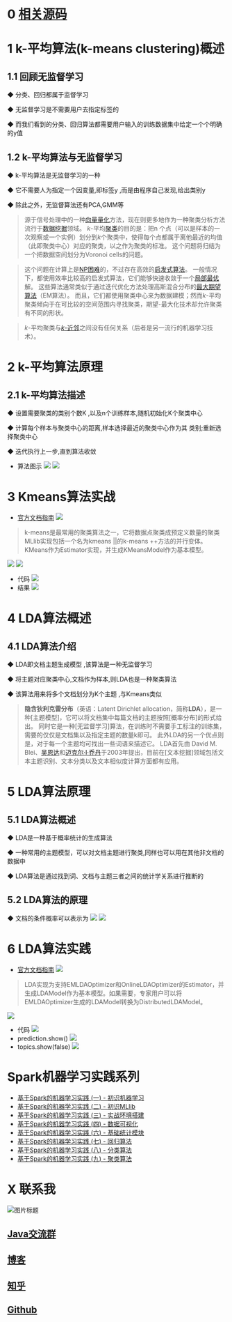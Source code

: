 # 0  [相关源码](https://github.com/Wasabi1234/Spark-MLlib-Tutorial)

# 1 k-平均算法(k-means clustering)概述
## 1.1 回顾无监督学习
◆ 分类、回归都属于监督学习

◆ 无监督学习是不需要用户去指定标签的

◆ 而我们看到的分类、回归算法都需要用户输入的训练数据集中给定一个个明确的y值

## 1.2  k-平均算法与无监督学习
◆  k-平均算法是无监督学习的一种

◆ 它不需要人为指定一个因变量,即标签y ,而是由程序自己发现,给出类别y

◆ 除此之外，无监督算法还有PCA,GMM等

> 源于信号处理中的一种[向量量化](https://zh.wikipedia.org/wiki/%E5%90%91%E9%87%8F%E9%87%8F%E5%8C%96 "向量量化")方法，现在则更多地作为一种聚类分析方法流行于[数据挖掘](https://zh.wikipedia.org/wiki/%E6%95%B0%E6%8D%AE%E6%8C%96%E6%8E%98 "数据挖掘")领域。
*k*-平均[聚类](https://zh.wikipedia.org/wiki/%E8%81%9A%E7%B1%BB "聚类")的目的是：把n 个点（可以是样本的一次观察或一个实例）划分到*k*个聚类中，使得每个点都属于离他最近的均值（此即聚类中心）对应的聚类，以之作为聚类的标准。
这个问题将归结为一个把数据空间划分为Voronoi cells的问题。

> 这个问题在计算上是[NP困难](https://zh.wikipedia.org/wiki/NP%E5%9B%B0%E9%9A%BE "NP困难")的，不过存在高效的[启发式算法](https://zh.wikipedia.org/wiki/%E5%90%AF%E5%8F%91%E5%BC%8F%E7%AE%97%E6%B3%95 "启发式算法")。
一般情况下，都使用效率比较高的启发式算法，它们能够快速收敛于一个[局部最优](https://zh.wikipedia.org/w/index.php?title=%E5%B1%80%E9%83%A8%E6%9C%80%E4%BC%98&action=edit&redlink=1 "局部最优（页面不存在）")解。
这些算法通常类似于通过迭代优化方法处理高斯混合分布的[最大期望算法](https://zh.wikipedia.org/wiki/%E6%9C%80%E5%A4%A7%E6%9C%9F%E6%9C%9B%E7%AE%97%E6%B3%95 "最大期望算法")（EM算法）。
而且，它们都使用聚类中心来为数据建模；然而*k*-平均聚类倾向于在可比较的空间范围内寻找聚类，期望-最大化技术却允许聚类有不同的形状。

> *k*-平均聚类与[*k*-近邻](https://zh.wikipedia.org/wiki/%E6%9C%80%E8%BF%91%E9%84%B0%E5%B1%85%E6%B3%95 "最近邻居法")之间没有任何关系（后者是另一流行的机器学习技术）。

# 2 k-平均算法原理
## 2.1 k-平均算法描述
◆ 设置需要聚类的类别个数K ,以及n个训练样本,随机初始化K个聚类中心

◆ 计算每个样本与聚类中心的距离,样本选择最近的聚类中心作为其
类别;重新选择聚类中心

◆ 迭代执行上一步,直到算法收敛

- 算法图示
![](https://upload-images.jianshu.io/upload_images/16782311-d9152e9d67684601.png?imageMogr2/auto-orient/strip%7CimageView2/2/w/1240)
![](https://upload-images.jianshu.io/upload_images/16782311-c7c69b4bbcabb904.png?imageMogr2/auto-orient/strip%7CimageView2/2/w/1240)

# 3 Kmeans算法实战
- [官方文档指南](https://spark.apache.org/docs/latest/ml-clustering.html#k-means)
![](https://upload-images.jianshu.io/upload_images/16782311-e7ab9ee6e73c9aa0.png?imageMogr2/auto-orient/strip%7CimageView2/2/w/1240)

> k-means是最常用的聚类算法之一，它将数据点聚类成预定义数量的聚类
MLlib实现包括一个名为kmeans ||的k-means ++方法的并行变体。
KMeans作为Estimator实现，并生成KMeansModel作为基本模型。

![](https://upload-images.jianshu.io/upload_images/16782311-6a112931df18d82f.png?imageMogr2/auto-orient/strip%7CimageView2/2/w/1240)
![](https://upload-images.jianshu.io/upload_images/16782311-7568aba401445eb3.png?imageMogr2/auto-orient/strip%7CimageView2/2/w/1240)

- 代码
![](https://upload-images.jianshu.io/upload_images/16782311-f91a20e67c4c14aa.png?imageMogr2/auto-orient/strip%7CimageView2/2/w/1240)
- 结果
![](https://upload-images.jianshu.io/upload_images/16782311-b855d8d809ddaf4d.png?imageMogr2/auto-orient/strip%7CimageView2/2/w/1240)

# 4 LDA算法概述
## 4.1 LDA算法介绍
◆ LDA即文档主题生成模型 ,该算法是一种无监督学习

◆ 将主题对应聚类中心,文档作为样本,则LDA也是一种聚类算法

◆ 该算法用来将多个文档划分为K个主题 ,与Kmeans类似

> **隐含狄利克雷分布**（英语：Latent Dirichlet allocation，简称**LDA**），是一种[主题模型]，它可以将文档集中每篇文档的主题按照[概率分布]的形式给出。
同时它是一种[无监督学习]算法，在训练时不需要手工标注的训练集，需要的仅仅是文档集以及指定主题的数量k即可。
此外LDA的另一个优点则是，对于每一个主题均可找出一些词语来描述它。
LDA首先由 David M. Blei、[吴恩达](https://zh.wikipedia.org/wiki/%E5%90%B4%E6%81%A9%E8%BE%BE "吴恩达")和[迈克尔·I·乔丹](https://zh.wikipedia.org/wiki/%E8%BF%88%E5%85%8B%E5%B0%94%C2%B7%E4%B9%94%E4%B8%B9_(%E5%AD%A6%E8%80%85) "迈克尔·乔丹 (学者)")于2003年提出，目前在[文本挖掘]领域包括文本主题识别、文本分类以及文本相似度计算方面都有应用。
# 5 LDA算法原理
## 5.1 LDA算法概述
◆ LDA是一种基于概率统计的生成算法

◆ 一种常用的主题模型，可以对文档主题进行聚类,同样也可以用在其他非文档的数据中

◆ LDA算法是通过找到词、文档与主题三者之间的统计学关系进行推断的

## 5.2 LDA算法的原理
◆ 文档的条件概率可以表示为
![](https://upload-images.jianshu.io/upload_images/16782311-6203ebb1fe84cb48.png?imageMogr2/auto-orient/strip%7CimageView2/2/w/1240)
![](https://upload-images.jianshu.io/upload_images/16782311-4b885a65cf39cb87.png?imageMogr2/auto-orient/strip%7CimageView2/2/w/1240)

# 6  LDA算法实践
- [官方文档指南](https://spark.apache.org/docs/latest/ml-clustering.html#latent-dirichlet-allocation-lda)
![](https://upload-images.jianshu.io/upload_images/16782311-eae00adefd2ad293.png?imageMogr2/auto-orient/strip%7CimageView2/2/w/1240)

> LDA实现为支持EMLDAOptimizer和OnlineLDAOptimizer的Estimator，并生成LDAModel作为基本模型。如果需要，专家用户可以将EMLDAOptimizer生成的LDAModel转换为DistributedLDAModel。

![](https://upload-images.jianshu.io/upload_images/16782311-70e9752c099a2269.png?imageMogr2/auto-orient/strip%7CimageView2/2/w/1240)

- 代码
![](https://upload-images.jianshu.io/upload_images/16782311-1a1a52464209536c.png?imageMogr2/auto-orient/strip%7CimageView2/2/w/1240)
- prediction.show()
![](https://upload-images.jianshu.io/upload_images/16782311-2bf1fe76e8c92d77.png?imageMogr2/auto-orient/strip%7CimageView2/2/w/1240)
- topics.show(false)
![](https://upload-images.jianshu.io/upload_images/16782311-a1f556e05cb243a9.png?imageMogr2/auto-orient/strip%7CimageView2/2/w/1240)

# Spark机器学习实践系列
- [基于Spark的机器学习实践 (一) - 初识机器学习](https://zhuanlan.zhihu.com/p/61667559)
- [基于Spark的机器学习实践 (二) - 初识MLlib](https://zhuanlan.zhihu.com/p/61784371)
- [基于Spark的机器学习实践 (三) - 实战环境搭建](https://zhuanlan.zhihu.com/p/61848834)
- [基于Spark的机器学习实践 (四) - 数据可视化](https://zhuanlan.zhihu.com/p/61868232)
- [基于Spark的机器学习实践 (六) - 基础统计模块](https://zhuanlan.zhihu.com/p/62241911)
- [基于Spark的机器学习实践 (七) -  回归算法](https://zhuanlan.zhihu.com/p/62474386)
- [基于Spark的机器学习实践 (八) -  分类算法](https://zhuanlan.zhihu.com/p/62660665)
- [基于Spark的机器学习实践 (九) -  聚类算法](https://zhuanlan.zhihu.com/p/62766320)

# X 联系我
![](http://upload-images.jianshu.io/upload_images/4685968-6a8b28d2fd95e8b7?imageMogr2/auto-orient/strip%7CimageView2/2/w/1240 "图片标题") 
## [Java交流群](https://jq.qq.com/?_wv=1027&k=5UB4P1T)

## [博客](http://www.shishusheng.com)

## [知乎](http://www.zhihu.com/people/shi-shu-sheng-)

## [Github](https://github.com/Wasabi1234)